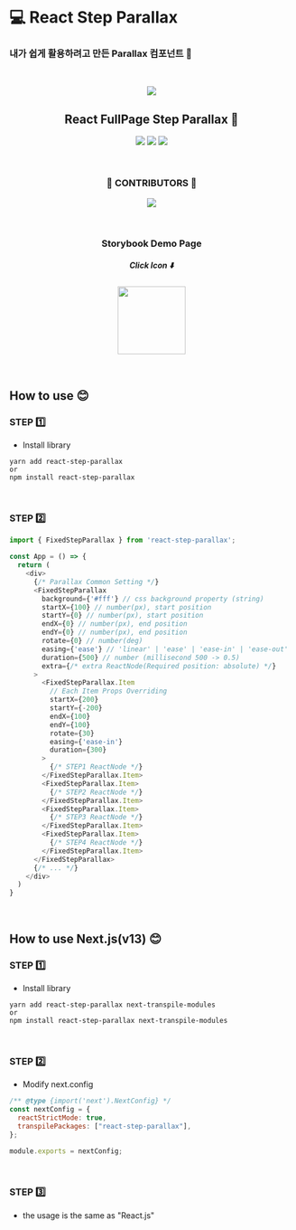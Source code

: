 # 💻 React Step Parallax
### 내가 쉽게 활용하려고 만든 Parallax 컴포넌트 💪

<br />

<p align="center">
  <a href="https://www.npmjs.com/package/react-step-parallax" target="_blank">
    <img src="https://github.com/ssi02014/react-step-parallax/assets/64779472/5b8ba080-e1c6-43e3-86a4-58165dc2a3b3" />
  </a>
</p>

<h2 align="center">React FullPage Step Parallax 🚀 </h2> 

<p align="center">
  <a href="https://www.npmjs.com/package/react-step-parallax" target="_blank">
  <img src="https://img.shields.io/npm/v/react-step-parallax.svg"></a>
  <a href="https://www.npmjs.com/package/react-step-parallax" target="_blank">
  <img src="https://img.shields.io/npm/dt/react-step-parallax.svg"></a>
  <img src="https://hits.seeyoufarm.com/api/count/incr/badge.svg?url=https%3A%2F%2Fgithub.com%2Fssi02014%2Freact-step-parallax&count_bg=%2379C83D&title_bg=%23555555&icon=&icon_color=%23E7E7E7&title=hits&edge_flat=false">
</p>

<br />

<h3 align="center">🌟 CONTRIBUTORS 🌟</h3>
<p align="center">
  <a href="https://github.com/ssi02014/react-step-parallax/graphs/contributors">
    <img src="https://contrib.rocks/image?repo=ssi02014/react-step-parallax">
  </a>
</p>

<br />

<h3 align="center">Storybook Demo Page</h3>
<h5 align="center">Click Icon ⬇️</h5>
<p align="center">
  <a href="https://ssi02014.github.io/react-step-parallax">
    <img src="https://user-images.githubusercontent.com/64779472/220122236-c90ae4a5-8271-41df-b150-230b97991d41.png" width="120">
  </a>
</p>

<br />

## How to use 😊
### STEP 1️⃣
- Install library
```
yarn add react-step-parallax
or
npm install react-step-parallax
```

<br />

### STEP 2️⃣
```js
import { FixedStepParallax } from 'react-step-parallax';

const App = () => {
  return (
    <div>
      {/* Parallax Common Setting */}
      <FixedStepParallax
        background={'#fff'} // css background property (string)
        startX={100} // number(px), start position
        startY={0} // number(px), start position
        endX={0} // number(px), end position
        endY={0} // number(px), end position
        rotate={0} // number(deg)
        easing={'ease'} // 'linear' | 'ease' | 'ease-in' | 'ease-out' | 'ease-in-out'
        duration={500} // number (millisecond 500 -> 0.5)
        extra={/* extra ReactNode(Required position: absolute) */}
      >
        <FixedStepParallax.Item
          // Each Item Props Overriding
          startX={200} 
          startY={-200}
          endX={100} 
          endY={100}
          rotate={30}
          easing={'ease-in'} 
          duration={300} 
        >
          {/* STEP1 ReactNode */}
        </FixedStepParallax.Item>
        <FixedStepParallax.Item>
          {/* STEP2 ReactNode */}
        </FixedStepParallax.Item>
        <FixedStepParallax.Item>
          {/* STEP3 ReactNode */}
        </FixedStepParallax.Item>
        <FixedStepParallax.Item>
          {/* STEP4 ReactNode */}
        </FixedStepParallax.Item>
      </FixedStepParallax>
      {/* ... */}
    </div>
  )
}
```

<br />

## How to use Next.js(v13) 😊
### STEP 1️⃣
- Install library
```
yarn add react-step-parallax next-transpile-modules
or
npm install react-step-parallax next-transpile-modules
```

<br />

### STEP 2️⃣
- Modify next.config
```js
/** @type {import('next').NextConfig} */
const nextConfig = {
  reactStrictMode: true,
  transpilePackages: ["react-step-parallax"],
};

module.exports = nextConfig;
```

<br />

### STEP 3️⃣
- the usage is the same as "React.js"

<br />
